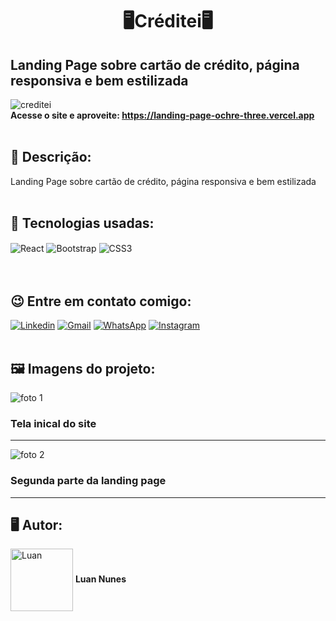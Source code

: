 <h1 align="center">🖥️Créditei🖥️</h1>
<h2>Landing Page sobre cartão de crédito, página responsiva e bem estilizada</h2> 

![creditei](https://user-images.githubusercontent.com/105875989/202765159-50d545cd-98cc-40a7-a549-1276123ec6be.gif)
<br><strong>Acesse o site e aproveite: https://landing-page-ochre-three.vercel.app   </strong>
<br>
<br>
<h2><strong> 📝 Descrição:</strong></h2>    

Landing Page sobre cartão de crédito, página responsiva e bem estilizada
<br>
<br>
<h2><strong>🚀 Tecnologias usadas:</strong></h2>   

<div style='display:inline_block;'>
  <img align='center' alt='React' src='https://img.shields.io/badge/React-20232A?style=for-the-badge&logo=react&logoColor=61DAFB'/>
  <img align='center' alt='Bootstrap' src='https://img.shields.io/badge/Bootstrap-563D7C?style=for-the-badge&logo=bootstrap&logoColor=white'/>
  <img align='center' alt='CSS3' src='https://img.shields.io/badge/CSS-239120?&style=for-the-badge&logo=css3&logoColor=white'/> 
</div>
<br><br>

<h2><strong>😉 Entre em contato comigo:</strong></h2>   

[![Linkedin](https://img.shields.io/badge/LinkedIn-0077B5?style=for-the-badge&logo=linkedin&logoColor=white)](https://www.linkedin.com/in/luan-nunes-esbaltar/)
[![Gmail](https://img.shields.io/badge/Gmail-D14836?style=for-the-badge&logo=gmail&logoColor=white)](mailto:nunesesbaltar.luan02@gmail.com)
[![WhatsApp](https://img.shields.io/badge/WhatsApp-25D366?style=for-the-badge&logo=whatsapp&logoColor=white)](https://api.whatsapp.com/send?phone=5561984653761&text=Ol%C3%A1%20Luan%2C%20tudo%20bem%3F)
[![Instagram](https://img.shields.io/badge/Instagram-E4405F?style=for-the-badge&logo=instagram&logoColor=white)](https://www.instagram.com/luan_nunees/)
<br>
<br>
<h2><strong> 🖼️ Imagens do projeto:</strong></h2> 

![foto 1](https://user-images.githubusercontent.com/105875989/196291912-ae454af7-2e4c-4165-9599-99bf12bb8a88.png)

### Tela inical do site
<hr>

![foto 2](https://user-images.githubusercontent.com/105875989/196291934-28426b4c-6e1d-4783-b534-345ac2ced0c0.png)

### Segunda parte da landing page
<hr>


<h2><strong>🖥️ Autor:</strong></h2>   

<img align='center' style="width:100px; height: 100px;" alt='Luan' src='https://user-images.githubusercontent.com/105875989/202720555-79b37083-a2e8-47d6-8d43-5003323b22ff.jpeg'/>  
<strong>Luan Nunes</strong> 

